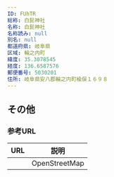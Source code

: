 ```yaml
---
ID: FUhTR
総称: 白髭神社
名称: 白髭神社
名称読み: null
別名: null
都道府県: 岐阜県
区域: 輪之内町
緯度: 35.3078545
経度: 136.6587576
郵便番号: 5030201
住所: 岐阜県安八郡輪之内町楡俣１６９８
---
```


## その他

### 参考URL

| URL | 説明          |
| --- | ------------- |
|     | OpenStreetMap |
